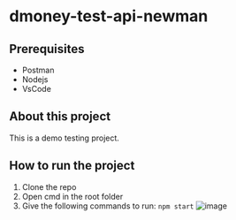 # dmoney-test-api-newman
## Prerequisites
- Postman
- Nodejs
- VsCode

## About this project
This is a demo testing project.
## How to run the project
1. Clone the repo
2. Open cmd in the root folder
4. Give the following commands to run:
   ``` npm start ```
![image](https://github.com/Anika21-NextIn/dmoney-test-api-newman/assets/55154873/869bc323-5e56-4bbd-bfa0-756f15763e29)
